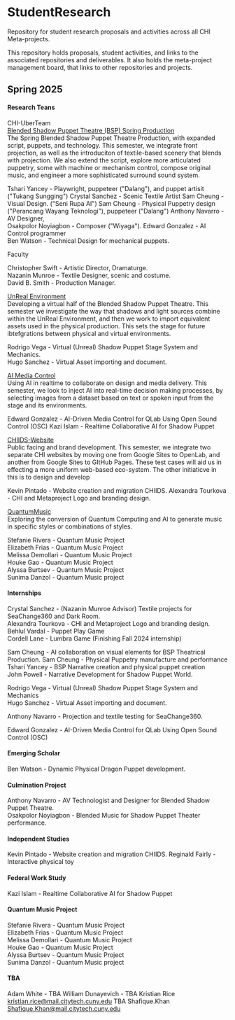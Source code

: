 # StudentResearch
Repository for student research proposals and activities across all CHI Meta-projects.

This repository holds proposals, student activities, and links to the associated repositories and deliverables.  It also holds the meta-project management board, that links to other repositories and projects.  

## Spring 2025  
#### Research Teans
CHI-UberTeam  
[Blended Shadow Puppet Theatre (BSP) Spring Production](https://github.com/orgs/CHI-CityTech/teams/bsp-spring-production)  
The Spring Blended Shadow Puppet Theatre Production, with expanded script, puppets, and technology.  This semester, we integrate front projection, as well as the introduciton of textile-based scenery that blends with projection.  We also extend the script, explore more articulated puppetry, some with machine or mechanism control, compose original music, and engineer a more sophisticated surround sound system.   

Tshari Yancey -  Playwright, puppeteer ("Dalang"), and puppet artisit ("Tukang Sungging")
Crystal Sanchez - Scenic Textile Artist 
Sam Cheung  -  Visual Design. ("Seni Rupa AI")
Sam Cheung - Physical Puppetry design ("Perancang Wayang Teknologi"), puppeteer ("Dalang")
Anthony Navarro - AV Designer,  
Osakpolor Noyiagbon - Composer ("Wiyaga").
Edward Gonzalez - AI Control programmer  
Ben Watson - Technical Design for mechanical puppets.

Faculty 

Christopher Swift - Artistic Director, Dramaturge.    
Nazanin Munroe - Textile Designer, scenic and costume.      
David B. Smith - Production Manager.    

[UnReal Environment](https://github.com/orgs/CHI-CityTech/teams/unreal-environment)  
Developing a virtual half of the Blended Shadow Puppet Theatre.  This semester we investigate the way that shadows and light sources combine within the UnReal Environment, and then we work to import equivalent assets used in the physical production.  This sets the stage for future ibtefgrations between physical and virtual environments.  

Rodrigo Vega - Virtual (Unreal) Shadow Puppet Stage System and Mechanics.  
Hugo Sanchez - Virtual Asset importing and document.  

[AI Media Control](https://github.com/orgs/CHI-CityTech/teams/ai_media-control)  
Using AI in realtime to collaborate on design and media delivery.  This semester, we look to inject AI into real-time decision making processes, by selecting images from a dataset based on text or spoken input from the stage and its environments. 

Edward Gonzalez - AI-Driven Media Control for QLab Using Open Sound Control (OSC)
Kazi Islam - Realtime Collaborative AI for Shadow Puppet

[CHIIDS-Website](https://github.com/orgs/CHI-CityTech/teams/chiids-website)  
Public facing and brand development.  This semester, we integrate two separate CHI websites by moving one from Google Sites to OpenLab, and another from Google Sites to GItHub Pages.  These test cases will aid us in effecting a more uniform web-based eco-system.  The other initiaticve in this is to design and develop

Kevin Pintado - Website creation and migration CHIIDS. 
Alexandra Tourkova - CHI and Metaproject Logo and branding design.  

[QuantumMusic](https://github.com/orgs/CHI-CityTech/teams/quantummusic)  
Exploring the conversion of Quantum Computing and AI to generate music in specific styles or combinations of styles.  

Stefanie Rivera  - Quantum Music Project  
Elizabeth Frias - Quantum Music Project  
Melissa Demollari - Quantum Music Project  
Houke Gao  - Quantum Music Project  
Alyssa Burtsev - Quantum Music Project  
Sunima Danzol - Quantum Music project  

#### Internships

Crystal Sanchez - (Nazanin Munroe Advisor)  Textile projects for SeaChange360 and Dark Room.  
Alexandra Tourkova - CHI and Metaproject Logo and branding design.  
Behlul Vardal - Puppet Play Game  
Cordell Lane -  Lumbra Game (Finishing Fall 2024 internship)

Sam Cheung  -  AI collaboration on visual elements for BSP Theatrical Production.
Sam Cheung - Physical Puppetry manufacture and performance
Tshari Yancey -  BSP Narrative creation and physical puppet creation  
John Powell - Narrative Development  for Shadow Puppet World.

Rodrigo Vega - Virtual (Unreal) Shadow Puppet Stage System and Mechanics  
Hugo Sanchez - Virtual Asset importing and document.  

Anthony Navarro - Projection and textile testing for SeaChange360.  

Edward Gonzalez - AI-Driven Media Control for QLab Using Open Sound Control (OSC)


#### Emerging Scholar

Ben Watson - Dynamic Physical Dragon Puppet development.

#### Culmination Project

Anthony Navarro - AV Technologist and Designer for Blended Shadow Puppet Theatre.  
Osakpolor Noyiagbon - Blended Music for Shadow Puppet Theater performance.

#### Independent Studies

Kevin Pintado - Website creation and migration CHIIDS. 
Reginald Fairly - Interactive physical toy

#### Federal Work Study

Kazi Islam - Realtime Collaborative AI for Shadow Puppet

#### Quantum Music Project
Stefanie Rivera  - Quantum Music Project  
Elizabeth Frias - Quantum Music Project  
Melissa Demollari - Quantum Music Project  
Houke Gao  - Quantum Music Project  
Alyssa Burtsev - Quantum Music Project  
Sunima Danzol - Quantum Music project  

#### TBA
Adam White - TBA
William Dunayevich - TBA
Kristian Rice kristian.rice@mail.citytech.cuny.edu TBA
Shafique.Khan <Shafique.Khan@mail.citytech.cuny.edu>

